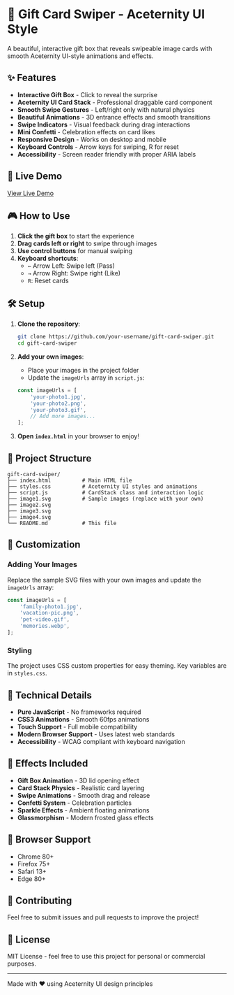 # 🎁 Gift Card Swiper - Aceternity UI Style

A beautiful, interactive gift box that reveals swipeable image cards with smooth Aceternity UI-style animations and effects.

## ✨ Features

- **Interactive Gift Box** - Click to reveal the surprise
- **Aceternity UI Card Stack** - Professional draggable card component
- **Smooth Swipe Gestures** - Left/right only with natural physics
- **Beautiful Animations** - 3D entrance effects and smooth transitions
- **Swipe Indicators** - Visual feedback during drag interactions
- **Mini Confetti** - Celebration effects on card likes
- **Responsive Design** - Works on desktop and mobile
- **Keyboard Controls** - Arrow keys for swiping, R for reset
- **Accessibility** - Screen reader friendly with proper ARIA labels

## 🚀 Live Demo

[View Live Demo](https://your-username.github.io/gift-card-swiper)

## 🎮 How to Use

1. **Click the gift box** to start the experience
2. **Drag cards left or right** to swipe through images
3. **Use control buttons** for manual swiping
4. **Keyboard shortcuts**:
   - `←` Arrow Left: Swipe left (Pass)
   - `→` Arrow Right: Swipe right (Like)
   - `R`: Reset cards

## 🛠️ Setup

1. **Clone the repository**:
   ```bash
   git clone https://github.com/your-username/gift-card-swiper.git
   cd gift-card-swiper
   ```

2. **Add your own images**:
   - Place your images in the project folder
   - Update the `imageUrls` array in `script.js`:
   ```javascript
   const imageUrls = [
       'your-photo1.jpg',
       'your-photo2.png',
       'your-photo3.gif',
       // Add more images...
   ];
   ```

3. **Open `index.html`** in your browser to enjoy!

## 📁 Project Structure

```
gift-card-swiper/
├── index.html          # Main HTML file
├── styles.css          # Aceternity UI styles and animations
├── script.js           # CardStack class and interaction logic
├── image1.svg          # Sample images (replace with your own)
├── image2.svg
├── image3.svg
├── image4.svg
└── README.md           # This file
```

## 🎨 Customization

### Adding Your Images
Replace the sample SVG files with your own images and update the `imageUrls` array:

```javascript
const imageUrls = [
    'family-photo1.jpg',
    'vacation-pic.png',
    'pet-video.gif',
    'memories.webp',
];
```

### Styling
The project uses CSS custom properties for easy theming. Key variables are in `styles.css`.

## 🔧 Technical Details

- **Pure JavaScript** - No frameworks required
- **CSS3 Animations** - Smooth 60fps animations
- **Touch Support** - Full mobile compatibility  
- **Modern Browser Support** - Uses latest web standards
- **Accessibility** - WCAG compliant with keyboard navigation

## 🎊 Effects Included

- **Gift Box Animation** - 3D lid opening effect
- **Card Stack Physics** - Realistic card layering
- **Swipe Animations** - Smooth drag and release
- **Confetti System** - Celebration particles
- **Sparkle Effects** - Ambient floating animations
- **Glassmorphism** - Modern frosted glass effects

## 📱 Browser Support

- Chrome 80+
- Firefox 75+
- Safari 13+
- Edge 80+

## 🤝 Contributing

Feel free to submit issues and pull requests to improve the project!

## 📄 License

MIT License - feel free to use this project for personal or commercial purposes.

---

Made with ❤️ using Aceternity UI design principles
